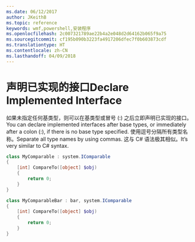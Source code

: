 ```yaml
---
ms.date: 06/12/2017
author: JKeithB
ms.topic: reference
keywords: wmf,powershell,安装程序
ms.openlocfilehash: 2c007321789ae22b4a2e048d2d64162b065f9a75
ms.sourcegitcommit: cf195b090b3223fa4917206dfec7f0b603873cdf
ms.translationtype: HT
ms.contentlocale: zh-CN
ms.lasthandoff: 04/09/2018
---
```

# <a name="declare-implemented-interface"></a><span data-ttu-id="39e0b-102">声明已实现的接口</span><span class="sxs-lookup"><span data-stu-id="39e0b-102">Declare Implemented Interface</span></span>

<span data-ttu-id="39e0b-103">如果未指定任何基类型，则可以在基类型或冒号 (:) 之后立即声明已实现的接口。</span><span class="sxs-lookup"><span data-stu-id="39e0b-103">You can declare implemented interfaces after base types, or immediately after a colon (:), if there is no base type specified.</span></span> <span data-ttu-id="39e0b-104">使用逗号分隔所有类型名称。</span><span class="sxs-lookup"><span data-stu-id="39e0b-104">Separate all type names by using commas.</span></span> <span data-ttu-id="39e0b-105">这与 C# 语法极其相似。</span><span class="sxs-lookup"><span data-stu-id="39e0b-105">It’s very similar to C# syntax.</span></span>

```powershell
class MyComparable : system.IComparable
{
    [int] CompareTo([object] $obj)
    {
        return 0;
    }
}

class MyComparableBar : bar, system.IComparable
{
    [int] CompareTo([object] $obj)
    {
        return 0;
    }
}
```